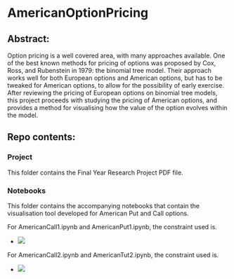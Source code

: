 # AmericanOptionPricing
## Abstract:

Option pricing is a well covered area, with many approaches available. One of the best
known methods for pricing of options was proposed by Cox, Ross, and Rubenstein in 1979:
the binomial tree model. Their approach works well for both European options and American
options, but has to be tweaked for American options, to allow for the possibility of early exercise.
After reviewing the pricing of European options on binomial tree models, this project proceeds
with studying the pricing of American options, and provides a method for visualising how the
value of the option evolves within the model.

## Repo contents:

### Project
This folder contains the Final Year Research Project PDF file.

### Notebooks
This folder contains the accompanying notebooks that contain the visualisation tool developed for American Put and Call options.

For AmericanCall1.ipynb and AmericanPut1.ipynb, the constraint used is.

- <img src="https://latex.codecogs.com/gif.latex?p=1/2" /> 

For AmericanCall2.ipynb and AmericanTut2.ipynb, the constraint used is.

- <img src="https://latex.codecogs.com/gif.latex?u=1/d" /> 

